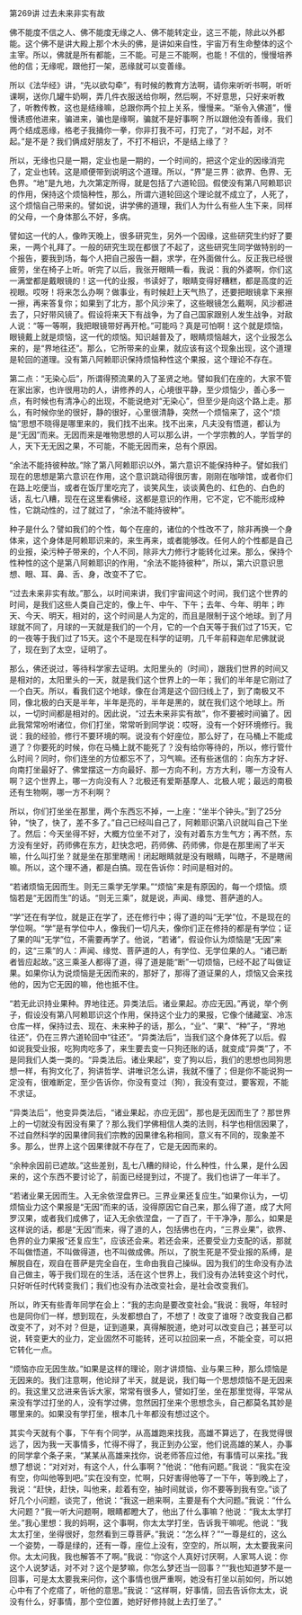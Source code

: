 第269讲 过去未来非实有故

佛不能度不信之人、佛不能度无缘之人、佛不能转定业，这三不能，除此以外都能。这个佛不是讲大殿上那个木头的佛，是讲如来自性，宇宙万有生命整体的这个主宰。所以，佛就是所有都能，三不能。可是三不能啊，也能！不信的，慢慢培养他的信；无缘呢，跟他打一架，恶缘就可以变善缘。

所以《法华经》讲，“先以欲勾牵”，有时候的教育方法啊，请你来听听书啊，听听课啊，送你几罐牛奶啊，弄几件衣服送给你啊，然后啊，不好意思，只好来听教了，听教传教，这也是结缘嘛，总跟你两个拉上关系，慢慢来。“渐令入佛道”，慢慢诱惑他进来，骗进来，骗也是缘啊，骗就不是好事啊？所以跟他没有善缘，我们两个结成恶缘，格老子我捅你一拳，你非打我不可，打完了，“对不起，对不起。”是不是？我们俩成好朋友了，不打不相识，不是结上缘了？

所以，无缘也只是一期，定业也是一期的，一个时间的，把这个定业的因缘消完了，定业也转。这是顺便带到说明这个道理。所以，“界”是三界：欲界、色界、无色界。“地”是九地，九次第定所得，就是包括了六道轮回。假使没有第八阿赖耶识的作用，保持这个烦恼种性，那么，所谓六道轮回这个理论就不成立了，人死了，这个烦恼自己带来的。譬如说，讲学佛的道理，我们人为什么有些人生下来，同样的父母，一个身体那么不好，多病。

譬如这一代的人，像昨天晚上，很多研究生，另外一个因缘，这些研究生约好了要来，一两个礼拜了。一般的研究生现在都很了不起了，这些研究生同学做特别的一个报告，要我到场，每个人把自己报告一翻，求学，在外面做什么。反正我已经很疲劳，坐在椅子上听。听完了以后，我张开眼睛一看，我说：我的外婆啊，你们这一满堂都是戴眼镜的！这一代的业报，书读好了，眼睛变得好糟糕，都是高度的近视眼。哎呀！将来怎么办啊？做事业，有时候赶上天气热了，还要把眼镜拿下来擦一擦，再来答复你；如果到了北方，那个风沙来了，这些眼镜怎么戴啊，风沙都进去了，只好带风镜了。假设将来天下有战争，为了自己国家跟别人发生战争，对敌人说：“等一等啊，我把眼镜带好再开枪。”可能吗？真是可怕啊！这个就是烦恼，眼镜戴上就是烦恼，这一代的烦恼。知识越普及了，眼睛烦恼越大，这个业报怎么来的，是“界地往还”。那么，它所带来的业果，就应该有这个现象出现，这个道理是轮回的道理。没有第八阿赖耶识保持烦恼种性这个果报，这个理论不存在。

第二点：“无染心后”，所谓得预流果的入了圣贤之地。譬如我们在座的，大家不管在家出家，也许很用功的人，讲修养的人，心境很平静，至少烦恼少，善心多一点，有时候也有清净心的出现，不能说绝对“无染心”，但至少是向这个路上走。那么，有时候你坐的很好，静的很好，心里很清静，突然一个烦恼来了，这个“烦恼”思想不晓得是哪里来的，我们找不出来。找不出来，凡夫没有悟道，都认为是“无因”而来。无因而来是唯物思想的人可以那么讲，一个学宗教的人，学哲学的人，天下无无因之果，不可能，不能无因而来，总有个原因。

“余法不能持彼种故。”除了第八阿赖耶识以外，第六意识不能保持种子。譬如我们现在的思想是第六意识在作用，这个意识跳动得很厉害，刚刚在咖啡馆，或者你们在路上吃便当，或者在饭厅里吃完了，谈笑风生，谈谈黄色的、红色的、白色的话，乱七八糟，现在在这里看佛经，这都是意识的作用，它不定，它不能形成种性，它跳动性的，过了就过了，“余法不能持彼种”。

种子是什么？譬如我们的个性，每个在座的，诸位的个性改不了，除非再换一个身体来，这个身体是阿赖耶识来的，来生再来，或者能够改。任何人的个性都是自己的业报，染污种子带来的，个人不同，除非大力修行才能转化过来。那么，保持个性种性的这个是第八阿赖耶识的作用，“余法不能持彼种”，所以，第六识意识思想、眼、耳、鼻、舌、身，改变不了它。

“过去未来非实有故。”那么，以时间来讲，我们宇宙间这个时间，我们这个世界的时间，是我们这些人类自己定的，像上午、中午、下午；去年、今年、明年；昨天、今天、明天，相对的，这个时间是人为定的，而且是限制于这个地球。到了月球就不同了，月球的一天就是我们的一个月，它的一个白天等于我们过了15天，它的一夜等于我们过了15天。这个不是现在科学的证明，几千年前释迦牟尼佛就说了，现在到了太空，证明了。

那么，佛还说过，等待科学家去证明。太阳里头的（时间），跟我们世界的时间又是相对的，太阳里头的一天，就是我们这个世界上的一年；我们的半年是它刚过了一个白天。所以，看我们这个地球，像在台湾是这个回归线上了，到了南极又不同，像北极的白天是半年，半年是亮的，半年是黑的，就在我们这个地球上。所以，一切时间都是相对的。因此说，“过去未来非实有故”，你不要被时间骗了。因此我常常吩咐诸位，你们打坐，常常听到同学说：哎呀，没有一个好环境修行。我说：我的经验，修行不要环境的啊。说没有个好座位，那么好了，在马桶上不能成道了？你要死的时候，你在马桶上就不能死了？没有给你等待的，所以，修行管什么时间？同时，你们连坐的方位都忘不了，习气嘛。还有些迷信的：向东方才好、向南打坐最好了、佛堂摆这一方向最好、那一方向不利，方方大利，哪一方没有人啊？这个世界上，哪一方向没有人？北极还有爱斯基摩人、北极人呢；最远的南极还有生物啊，哪一方不利啊？

所以，你们打坐坐在那里，两个东西忘不掉，一上座：“坐半个钟头。”到了25分钟，“快了，快了，差不多了。”自己已经叫自己了，阿赖耶识第八识就叫自己下坐了。然后：今天坐得不好，大概方位坐不对了，没有对着东方生气方；再不然，东方没有坐好，药师佛在东方，赶快念吧，药师佛、药师佛，你是在那里闹了半天嘛，什么叫打坐？就是坐在那里瞎闹！闭起眼睛就是没有眼睛，叫瞎子，不是瞎闹嘛。所以，这个理不通，都是白搞。现在告诉你：时间是相对的。

“若诸烦恼无因而生。则无三乘学无学果。”“烦恼”来是有原因的，每一个烦恼。烦恼若是“无因而生”的话。“则无三乘”，就是说，声闻、缘觉、菩萨道的人。

“学”还在有学位，就是正在学了，还在修行中；得了道的叫“无学”位，不是现在的学位啊。“学”是有学位中人，像我们一切凡夫，像你们正在修持的都是有学位；证了果的叫“无学”位，不需要再学了。他说，“若诸”，假设你认为烦恼是“无因”来的，这“三乘”的人：声闻、缘觉、菩萨道的人，有学位、无学位果的人。“诸已断者皆应起故。”这三乘圣人都得了道，得了道是能“断”一切烦恼，已经不起了叫做证果。如果你认为说烦恼是无因而来的，那好了，那得了道证果的人，烦恼又会来找他的，因为它无因的嘛，他也抵不住。

“若无此识持业果种。界地往还。异类法后。诸业果起。亦应无因。”再说，举个例子，假设没有第八阿赖耶识这个作用，保持这个业力的果报，它像个储藏室、冷冻仓库一样，保持过去、现在、未来种子的话，那么，“业”、“果”、“种”子，“界地往还”，仍在三界六道轮回中“往还”。“异类法后”，当我们这个身体死了以后。假如说我受业报，吃狗肉吃多了，来生要去变一只狗还账的话，就变成“异类”了，不是同我们人类一类的。“异类法后。诸业果起”，变了狗以后，我们的思想也同狗思想一样，有狗文化了，狗讲哲学、讲唯识怎么讲，我就不懂了；但是你不能说狗一定没有，很难断定，至少告诉你，你没有变过（狗），我没有变过，要客观，不能不求证。

“异类法后”，他变异类法后，“诸业果起，亦应无因”，那也是无因而生了？那世界上的一切就没有因没有果了？那么我们学佛相信人类的法则，科学也相信因果了，不过自然科学的因果律同我们宗教的因果律名称相同，意义有不同的，现象差不多。那么，世界上这个因果律就不存在了，它是无因而来的。

“余种余因前已遮故。”这些差别，乱七八糟的辩论，什么种性，什么果，是什么因来的，这个东西不要讨论了，前面已经提到过，不提了。我们也讲了一年半了。

“若诸业果无因而生。入无余依涅盘界已。三界业果还复应生。”如果你认为，一切烦恼业力这个果报是“无因”而来的话，没得原因它自己来，那么得了道，成了大阿罗汉果，或者我们成佛了，证入无余依涅盘，一了百了，干干净净，那么，如果是这样说的话，都是“无因”而来，得了道的人，包括佛也在内，“三界业果”，欲界、色界的业力果报“还复应生”，应该还会来。若还会来，还要受业力支配的话，那就不叫做悟道，不叫做得道，也不叫做成佛。所以，了脱生死是不受业报的系缚，是解脱自在，观自在菩萨是完全自在，生命由我自己操纵。因为我们的生命没有办法自己做主，等于我们现在的生活，活在这个世界上，我们没有办法转变这个时代，只好听任时代转变我们；我们也没有办法改变社会，是社会改变我们。

所以，昨天有些青年同学在会上：“我的志向是要改变社会。”我说：我呀，年轻时也是同你们一样，想到现在，头发都想白了，不想了！改变了谁呀？改变我自己都改变不了，对不对？但是，证到道果，真得解脱道，绝对可以改变自己；甚至可以说，转变更大的业力，定业固然不可能转，还可以拉回来一点，不能全变，可以把它转化一点。

“烦恼亦应无因生故。”如果是这样的理论，刚才讲烦恼、业与果三种，那么烦恼是无因来的。我们注意啊，他论辩了半天，就是说，我们每一个思想烦恼不是无因来的。我这里又岔进来告诉大家，常常有很多人，譬如打坐，坐在那里觉得，平常从来没有学过打坐的人，没有学过佛，忽然因打坐来个思想念头，自己都莫名其妙是哪里来的。如果没有学打坐，根本几十年都没有想过这个。

其实今天就有个事，下午有个同学，从高雄跑来找我，高雄不算远了，在我觉得很远了，因为我一天事情多，忙得不得了，我正到办公室，他们说高雄的某人，办事的同学拿个条子来，“某某从高雄来找你，说老师答应过他，有事情可以来找。”我想了想说：“对对对，有这个人，什么事啊？”他说：“他有问题。”我说：“我实在没有空，你叫他等到吧。”实在没有空，忙啊，只好害得他等了一下午，等到晚上了，我说：“赶快，赶快，叫他来，趁着有空，抽时间就谈，你不要等到我有空。”谈了好几个小问题，谈完了，他说：“我这一趟来啊，主要是有个大问题。”我说：“什么大问题？”我一听大问题啊，眼睛都瞪大了，他出了什么事嘛？他说：“我太太学打坐。”我心里想：我的妈啊，这个事啊，你太太学打坐，告诉我干嘛呢。他说：“我太太打坐，坐得很好，忽然看到三尊菩萨。”我说：“怎么样？”“一尊是红的，这么一个姿势，一尊是绿的，还有一尊，座位上没有，空空的，所以啊，太太要我来问你。太太问我，我也解答不了啊。”我说：“你这个人真好讨厌啊，人家骂人说：你这个人说梦话，对不对？这个是梦嘛，你怎么梦还当一回事？”“我也知道梦不是一回事，可是太太要我来问你，这个事情也很严重啊，她没有打坐以前如何，所以她心中有了个疙瘩了，听他的意思。”我说：“这样啊，好事情，回去告诉你太太，说没有什么，好事情，那个空位置，她好好修持就上去打坐了。”


